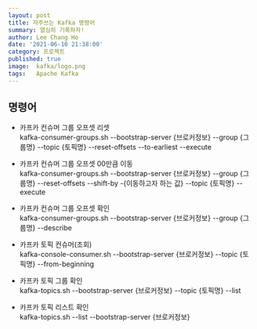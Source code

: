 ```yaml
---
layout: post
title: 자주쓰는 Kafka 명령어
summary: 열심히 기록하자!
author: Lee Chang Ho
date: '2021-06-10 21:38:00'
category: 프로젝트
published: true
image:  kafka/logo.png
tags:   Apache Kafka
---
```


## 명령어
+ 카프카 컨슈머 그룹 오프셋 리셋  
	kafka-consumer-groups.sh --bootstrap-server {브로커정보} --group {그룹명} --topic {토픽명} --reset-offsets --to-earliest --execute
	
+ 카프카 컨슈머 그룹 오프셋 00만큼 이동  
	kafka-consumer-groups.sh --bootstrap-server {브로커정보} --group {그룹명} --reset-offsets --shift-by -{이동하고자 하는 값} --topic {토픽명} --execute

+ 카프카 컨슈머 그룹 오프셋 확인  
	kafka-consumer-groups.sh  --bootstrap-server {브로커정보} --group {그룹명} --describe

+ 카프카 토픽 컨슈머(조회)  
	kafka-console-consumer.sh --bootstrap-server {브로커정보} --topic {토픽명} --from-beginning
	
+ 카프카 토픽 그룹 확인  
	kafka-topics.sh --bootstrap-server  {브로커정보} --topic {토픽명} --list
	
+ 카프카 토픽 리스트 확인  
	kafka-topics.sh --list --bootstrap-server {브로커정보}
<!--stackedit_data:
eyJoaXN0b3J5IjpbLTgzMDE1OTgzOSwtMjE4MzQ1MTgzLC0xND
QyMzUwMzk2LC03Njc2MTM1MTgsLTkyOTY2MTI1MV19
-->